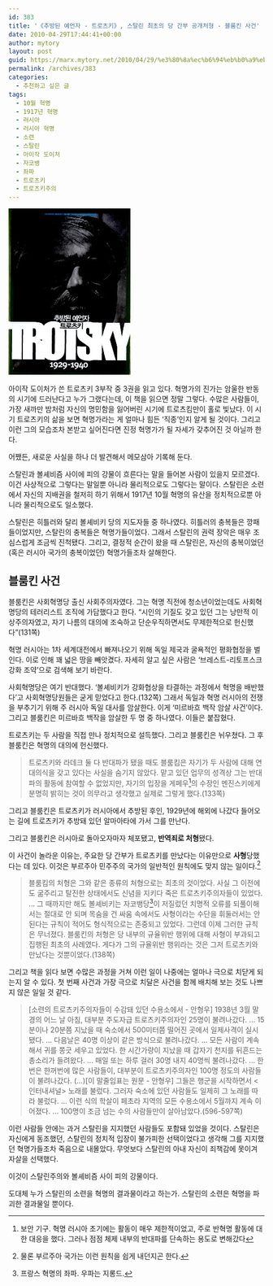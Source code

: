 ```yaml
---
id: 383
title: '《추방된 예언자 - 트로츠키》, 스탈린 최초의 당 간부 공개처형 - 블룸킨 사건'
date: 2010-04-29T17:44:41+00:00
author: mytory
layout: post
guid: https://marx.mytory.net/2010/04/29/%e3%80%8a%ec%b6%94%eb%b0%a9%eb%90%9c-%ec%98%88%ec%96%b8%ec%9e%90-%ed%8a%b8%eb%a1%9c%ec%b8%a0%ed%82%a4%e3%80%8b-%ec%8a%a4%ed%83%88%eb%a6%b0-%ec%b5%9c%ec%b4%88%ec%9d%98-%eb%8b%b9-%ea%b0%84%eb%b6%80/
permalink: /archives/383
categories:
  - 추천하고 싶은 글
tags:
  - 10월 혁명
  - 1917년 혁명
  - 러시아
  - 러시아 혁명
  - 소련
  - 스탈린
  - 아이작 도이처
  - 자코뱅
  - 좌파
  - 트로츠키
  - 트로츠키주의
---
```


![](/wp-content/uploads/1/cfile28.uf.133F40164BD9C55D08BFAE.jpg)

아이작 도이처가 쓴 트로츠키 3부작 중 3권을 읽고 있다. 혁명가의 진가는 암울한 반동의 시기에 드러난다고 누가 그랬다는데, 이 책을 읽으면 정말 그렇다. 수많은 사람들이, 가장 새까만 밤처럼 자신의 명민함을 잃어버린 시기에 트로츠킴만이 홀로 빛났다. 이 시기 트로츠키의 삶을 보면 혁명가라는 게 얼마나 힘든 &#8216;직종&#8217;인지 알게 될 것이다. 그리고 이런 그의 모습조차 본받고 싶어진다면 진정 혁명가가 될 자세가 갖추어진 것 아닐까 한다.

어쨌든, 새로운 사실을 하나 더 발견해서 메모삼아 기록해 둔다.

스탈린과 볼셰비즘 사이에 피의 강물이 흐른다는 말을 들어본 사람이 있을지 모르겠다. 이건 사상적으로 그렇다는 말일뿐 아니라 물리적으로도 그렇다는 말이다. 스탈린은 소련에서 자신의 지배권을 철저히 하기 위해서 1917년 10월 혁명의 유산을 정치적으로뿐 아니라 물리적으로도 일소했다.

스탈린은 히틀러와 달리 볼셰비키 당의 지도자들 중 하나였다. 히틀러의 충복들은 깡패들이었지만, 스탈린의 충복들은 혁명가들이었다. 그래서 스탈린의 권력 장악은 매우 조심스럽게 조금씩 진척됐다. 그리고, 결정적 순간이 왔을 때 스탈린은, 자신의 충복이었던(혹은 러시아 국가의 충복이었던) 혁명가들조차 살해한다.

## 블룸킨 사건

블룸킨은 사회혁명당 출신 사회주의자였다. 그는 혁명 직전에 청소년이었는데도 사회혁명당의 테러리스트 조직에 가담했다고 한다. &#8220;시인의 기질도 갖고 있던 그는 낭만적 이상주의자였고, 자기 나름의 대의에 조숙하고 단순우직하면서도 무제한적으로 헌신했다&#8221;(131쪽)

혁명 러시아는 1차 세계대전에서 빠져나오기 위해 독일 제국과 굴욕적인 평화협정을 벌인다. 이로 인해 꽤 넓은 땅을 빼앗겼다. 자세히 알고 싶은 사람은 &#8216;브레스트-리토프스크 강화 조약&#8217;으로 검색해 보기 바란다.

사회혁명당은 여기 반대했다. &#8216;볼셰비키가 강화협상을 타결하는 과정에서 혁명을 배반했다&#8217;고 사회혁명당원들은 굳게 믿었다고 한다.(132쪽) 그래서 독일과 혁명 러시아의 전쟁을 부추기기 위해 주 러시아 독일 대사를 암살한다. 이게 &#8216;미르바흐 백작 암살 사건&#8217;이다. 그리고 블룸킨은 미르바흐 백작을 암살한 두 명 중 하나였다. 이들은 붙잡혔다.

트로츠키는 두 사람을 직접 만나 정치적으로 설득했다. 그리고 블룸킨은 뉘우쳤다. 그 후 블룸킨은 혁명의 대의에 헌신했다.

> 트로츠키와 라데크 둘 다 반대파가 됐을 때도 블룸킴은 자기가 두 사람에 대해 연대의식을 갖고 있다는 사실을 숨기지 않았다. 맡고 있던 업무의 성격상 그는 반대파의 활동에 참여할 수 없었지만, 자기의 입장을 게페우[^fn1]의 수장인 멘진스키에게 분명히 밝히는 것이 의무라고 생각했고 실제로 그렇게 했다.(133쪽)

[^fn1]: 보안 기구. 혁명 러시아 초기에는 활동이 매우 제한적이었고, 주로 반혁명 활동에 대한 대응을 했다. 그러나 점점 체제 내부의 반대파를 단속하는 용도로 변해갔다

그리고 블룸킨은 트로츠키가 러시아에서 추방된 후인, 1929년에 해외에 나갔다 들어오는 길에 트로츠키가 추방돼 있던 알마아타에 가서 그를 만난다.

그리고 블룸킨은 러시아로 돌아오자마자 체포됐고, **반역죄로 처형**됐다.

이 사건이 놀라운 이유는, 주요한 당 간부가 트로츠키를 만났다는 이유만으로 **사형**당했다는 데 있다. 이것은 부르주아 민주주의 국가의 일반적인 원칙에도 맞지 않는 일이다.[^fn2]

[^fn2]: 물론 부르주아 국가는 이런 원칙을 쉽게 내던지곤 한다.

> 블룸킴의 처형은 그와 같은 종류의 처형으로는 최초의 것이었다. 사실 그 이전에도 굶주리고 탈진한 상태에서도 신념을 지키다 죽은 트로츠키주의자들이 있었다. &#8230; 그 때까지만 해도 볼셰비키는 자코뱅당[^fn3]이 저질렀던 치명적 오류를 되풀이해서는 절대로 안 되며 목숨을 건 싸움 속에서도 사형이라는 수단을 휘둘러서는 안 된다는 규칙이 적어도 형식적으로는 존중되고 있었다. 그런데 이제 그러한 규칙은 무너졌다. 블룸킨의 처형은 당 내부의 규율위반 행위에 대해 사형이 부과되고 집행된 최초의 사례였다. 게다가 그의 규율위반 행위라는 것은 그저 트로츠키와 만났다는 것뿐이었다.(138쪽)

[^fn3]: 프랑스 혁명의 좌파. 우파는 지롱드.

그리고 책을 읽다 보면 수많은 과정을 거쳐 이런 일이 나중에는 얼마나 극으로 치닫게 되는지 알 수 있다. 첫 번째 사건과 가장 극으로 치달은 사건을 함께 배치해 보는 것도 나쁘지 않은 일일 것 같다.

> [소련의 트로츠키주의자들이 수감돼 있던 수용소에서 - 안형우] 1938년 3월 말경의 어느 날 아침, 대부분 주도자급 트로츠키주의자인 25명이 불려나갔다. &#8230; 15분이나 20분쯤 지났을 때 숙소에서 500미터쯤 떨어진 곳에서 일제사격이 실시됐다. &#8230; 다음날은 40명 이상이 같은 방식으로 불려나갔다. &#8230; 모든 사람이 계속해서 귀를 쫑긋 세우고 있었다. 한 시간가량이 지났을 때 갑자기 천지를 뒤흔드는 총소리가 들려왔다. &#8230; 매일 또는 하루 걸러 30명 내지 40명씩 불려나갔다. &#8230; 한 번은 한꺼번에 많은 사람들이, 대부분이 트로츠키주의자인 100명 정도의 사람들이 불려나갔다. (&#8230;)[이 말줄임표는 원문 - 안형우] 그들은 행군을 시작하면서 &lt;인터내셔널&gt; 노래를 불렀다. 그러자 숙소에 있던 사람들도 일제히 그 노래를 따라 불렀다. &#8230; 이런 식의 학살이 페초라 지역의 모든 수용소에서 5월까지 계속 이어졌다. &#8230; 100명이 조금 넘는 수의 사람들만이 살아남았다.(596-597쪽)

이런 사람들 안에는 과거 스탈린을 지지했던 사람들도 포함돼 있었을 것이다. 스탈린은 자신에게 동조했던, 스탈린의 정치적 입장이 불가피한 선택이었다고 생각해 그를 지지했던 혁명가들조차 죽음으로 내몰았다. 무엇보다 스탈린의 아내 자신이 죄책감에 못이겨 자살을 선택했다.

이것이 스탈린주의와 볼셰비즘 사이 피의 강물이다.

도대체 누가 스탈린의 소련을 혁명의 결과물이라고 하는가. 스탈린의 소련은 혁명을 파괴한 결과물일 뿐이다.